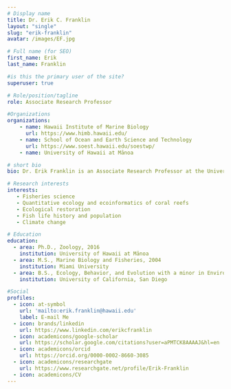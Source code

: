 ```yaml
---
# Display name
title: Dr. Erik C. Franklin
layout: "single"
slug: "erik-franklin"
avatar: /images/EF.jpg

# Full name (for SEO)
first_name: Erik
last_name: Franklin

#is this the primary user of the site?
superuser: true

# Role/position/tagline
role: Associate Research Professor

#Organizations
organizations:
    - name: Hawaii Institute of Marine Biology
      url: https://www.himb.hawaii.edu/
    - name: School of Ocean and Earth Science and Technology
      url: https://www.soest.hawaii.edu/soestwp/
    - name: University of Hawaii at Mānoa

# short bio
bio: Dr. Erik Franklin is an Associate Research Professor at the University of Hawai'i at Mānoa. His lab focuses on quantitative marine ecology, fisheries science, and ecological restoration, particularly within coral reef ecosystems. Collaborating with the NOAA Pacific Island Fisheries Science Center, the Franklin Lab conducts essential studies on marine population dynamics and habitats across the US Pacific, including the Hawaiian and Mariana archipelagos. His research also emphasizes applied ecological analysis to support sustainable marine resource management, leveraging empirical data and geospatial technologies. Dr. Franklin's collaborative efforts span local, state, and international partnerships, providing sound resource management solutions.

# Research interests
interests: 
   - Fisheries science
   - Quantitative ecology and ecoinformatics of coral reefs
   - Ecological restoration
   - Fish life history and population
   - Climate change

# Education
education:
  - area: Ph.D., Zoology, 2016
    institution: University of Hawaii at Mānoa
  - area: M.S., Marine Biology and Fisheries, 2004
    institution: Miami University
  - area: B.S., Ecology, Behavior, and Evolution with a minor in Environmental Studies, 1996
    institution: University of California, San Diego

#Social
profiles:
  - icon: at-symbol
    url: 'mailto:erik.franklin@hawaii.edu'
    label: E-mail Me
  - icon: brands/linkedin
    url: https://www.linkedin.com/erikcfranklin
  - icon: academicons/google-scholar
    url: https://scholar.google.com/citations?user=aPMTCK8AAAAJ&hl=en
  - icon: academicons/orcid
    url: https://orcid.org/0000-0002-8660-3085
  - icon: academicons/researchgate
    url: https://www.researchgate.net/profile/Erik-Franklin
  - icon: academicons/CV  
---
```

